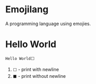 # Emojilang
A programming language using emojies.  
# Hello World  
```
Hello World⬜
```
1. `⬜` - print with newline
2. `⬛` - print without newline
